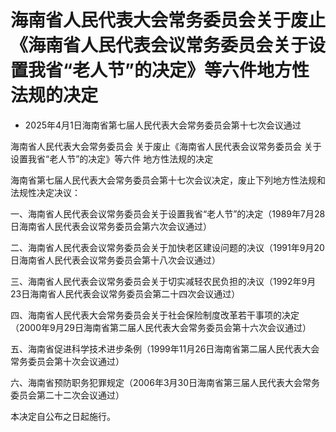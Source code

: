 # 海南省人民代表大会常务委员会关于废止《海南省人民代表会议常务委员会关于设置我省“老人节”的决定》等六件地方性法规的决定

- 2025年4月1日海南省第七届人民代表大会常务委员会第十七次会议通过

<!-- INFO END -->

海南省人民代表大会常务委员会 关于废止《海南省人民代表会议常务委员会 关于设置我省“老人节”的决定》等六件 地方性法规的决定

海南省第七届人民代表大会常务委员会第十七次会议决定，废止下列地方性法规和法规性决定决议：

一、海南省人民代表会议常务委员会关于设置我省“老人节”的决定（1989年7月28日海南省人民代表会议常务委员会第六次会议通过）

二、海南省人民代表会议常务委员会关于加快老区建设问题的决议（1991年9月20日海南省人民代表会议常务委员会第十八次会议通过）

三、海南省人民代表会议常务委员会关于切实减轻农民负担的决议（1992年9月23日海南省人民代表会议常务委员会第二十四次会议通过）

四、海南省人民代表大会常务委员会关于社会保险制度改革若干事项的决定（2000年9月29日海南省第二届人民代表大会常务委员会第十六次会议通过）

五、海南省促进科学技术进步条例（1999年11月26日海南省第二届人民代表大会常务委员会第十次会议通过）

六、海南省预防职务犯罪规定（2006年3月30日海南省第三届人民代表大会常务委员会第二十二次会议通过）

本决定自公布之日起施行。
